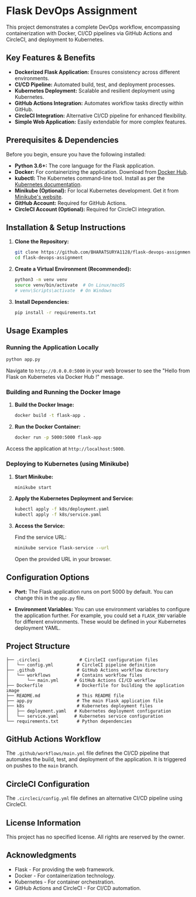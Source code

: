 # Flask DevOps Assignment

This project demonstrates a complete DevOps workflow, encompassing containerization with Docker, CI/CD pipelines via GitHub Actions and CircleCI, and deployment to Kubernetes.

## Key Features & Benefits

*   **Dockerized Flask Application:**  Ensures consistency across different environments.
*   **CI/CD Pipeline:** Automated build, test, and deployment processes.
*   **Kubernetes Deployment:** Scalable and resilient deployment using Kubernetes.
*   **GitHub Actions Integration:** Automates workflow tasks directly within GitHub.
*   **CircleCI Integration:** Alternative CI/CD pipeline for enhanced flexibility.
*   **Simple Web Application:** Easily extendable for more complex features.

## Prerequisites & Dependencies

Before you begin, ensure you have the following installed:

*   **Python 3.6+:** The core language for the Flask application.
*   **Docker:**  For containerizing the application.  Download from [Docker Hub](https://www.docker.com/).
*   **kubectl:**  The Kubernetes command-line tool.  Install as per the [Kubernetes documentation](https://kubernetes.io/docs/tasks/tools/).
*   **Minikube (Optional):** For local Kubernetes development.  Get it from [Minikube's website](https://minikube.sigs.k8s.io/docs/start/).
*   **GitHub Account:** Required for GitHub Actions.
*   **CircleCI Account (Optional):**  Required for CircleCI integration.

## Installation & Setup Instructions

1.  **Clone the Repository:**

    ```bash
    git clone https://github.com/BHARATSURYA1128/flask-devops-assignment.git
    cd flask-devops-assignment
    ```

2.  **Create a Virtual Environment (Recommended):**

    ```bash
    python3 -m venv venv
    source venv/bin/activate  # On Linux/macOS
    # venv\Scripts\activate  # On Windows
    ```

3.  **Install Dependencies:**

    ```bash
    pip install -r requirements.txt
    ```

## Usage Examples

### Running the Application Locally

```bash
python app.py
```

Navigate to `http://0.0.0.0:5000` in your web browser to see the "Hello from Flask on Kubernetes via Docker Hub !" message.

### Building and Running the Docker Image

1.  **Build the Docker Image:**

    ```bash
    docker build -t flask-app .
    ```

2.  **Run the Docker Container:**

    ```bash
    docker run -p 5000:5000 flask-app
    ```

Access the application at `http://localhost:5000`.

### Deploying to Kubernetes (using Minikube)

1.  **Start Minikube:**

    ```bash
    minikube start
    ```

2.  **Apply the Kubernetes Deployment and Service:**

    ```bash
    kubectl apply -f k8s/deployment.yaml
    kubectl apply -f k8s/service.yaml
    ```

3.  **Access the Service:**

    Find the service URL:

    ```bash
    minikube service flask-service --url
    ```

    Open the provided URL in your browser.

## Configuration Options

*   **Port:** The Flask application runs on port 5000 by default. You can change this in the `app.py` file.

*   **Environment Variables:**  You can use environment variables to configure the application further.  For example, you could set a `FLASK_ENV` variable for different environments.  These would be defined in your Kubernetes deployment YAML.

## Project Structure

```
├── .circleci               # CircleCI configuration files
│   └── config.yml         # CircleCI pipeline definition
├── .github                # GitHub Actions workflow directory
│   └── workflows          # Contains workflow files
│       └── main.yml      # GitHub Actions CI/CD workflow
├── Dockerfile             # Dockerfile for building the application image
├── README.md              # This README file
├── app.py                 # The main Flask application file
├── k8s                    # Kubernetes deployment files
│   ├── deployment.yaml   # Kubernetes deployment configuration
│   └── service.yaml      # Kubernetes service configuration
└── requirements.txt       # Python dependencies
```

## GitHub Actions Workflow

The `.github/workflows/main.yml` file defines the CI/CD pipeline that automates the build, test, and deployment of the application.  It is triggered on pushes to the `main` branch.

## CircleCI Configuration

The `.circleci/config.yml` file defines an alternative CI/CD pipeline using CircleCI.



## License Information

This project has no specified license. All rights are reserved by the owner.

## Acknowledgments

*   Flask - For providing the web framework.
*   Docker - For containerization technology.
*   Kubernetes - For container orchestration.
*   GitHub Actions and CircleCI - For CI/CD automation.
